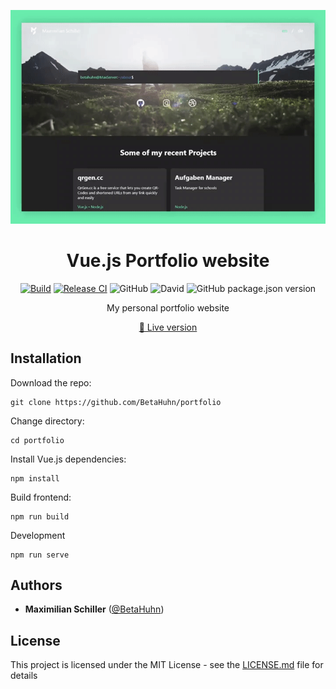 <div align="center">

![preview gif](demo.gif)

# Vue.js Portfolio website

[![Build](https://github.com/BetaHuhn/portfolio/workflows/Build/badge.svg)](https://github.com/BetaHuhn/portfolio/actions?query=workflow%3A%22Build+CI%22) [![Release CI](https://github.com/BetaHuhn/portfolio/workflows/Release%20CI/badge.svg)](https://github.com/BetaHuhn/portfolio/actions?query=workflow%3A%22Release+CI%22)
 ![GitHub](https://img.shields.io/github/license/mashape/apistatus.svg) ![David](https://img.shields.io/david/betahuhn/portfolio) ![GitHub package.json version](https://img.shields.io/github/package-json/v/betahuhn/portfolio)

My personal portfolio website

[🔮 Live version](https://maximilianschiller.de)
<br/>

</div>

## Installation

Download the repo:

```
git clone https://github.com/BetaHuhn/portfolio
```

Change directory:

```
cd portfolio
```

Install Vue.js dependencies:

```
npm install
```

Build frontend:

```
npm run build
```

Development

```
npm run serve
```

## Authors
* **Maximilian Schiller** ([@BetaHuhn](https://github.com/BetaHuhn))

## License

This project is licensed under the MIT License - see the [LICENSE.md](LICENSE.md) file for details
